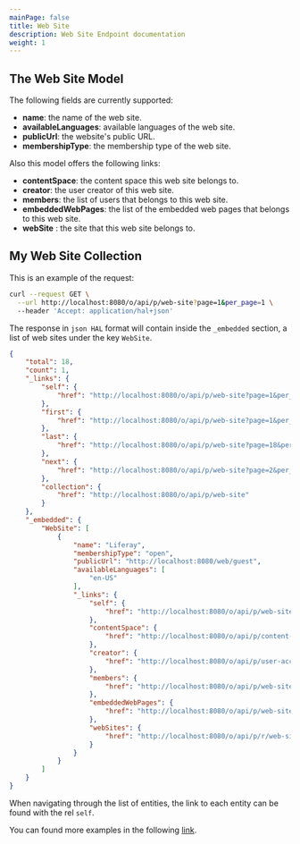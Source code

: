 ```yaml
---
mainPage: false
title: Web Site
description: Web Site Endpoint documentation
weight: 1
---
```


## The Web Site Model

The following fields are currently supported:

* **name**: the name of the web site.
* **availableLanguages**: available languages of the web site.
* **publicUrl**: the website's public URL.
* **membershipType**: the membership type of the web site.

Also this model offers the following links:

* **contentSpace**: the content space this web site belongs to.
* **creator**: the user creator of this web site.
* **members**: the list of users that belongs to this web site.
* **embeddedWebPages**: the list of the embedded web pages that belongs to this web site.
* **webSite** : the site that this web site belongs to. 

## My Web Site Collection

This is an example of the request: 

```bash
curl --request GET \
  --url http://localhost:8080/o/api/p/web-site?page=1&per_page=1 \
  --header 'Accept: application/hal+json'
```

The response in `json HAL` format will contain inside the `_embedded` section, a list of web sites under the key `WebSite`.

```json
{
    "total": 18,
    "count": 1,
    "_links": {
        "self": {
            "href": "http://localhost:8080/o/api/p/web-site?page=1&per_page=1"
        },
        "first": {
            "href": "http://localhost:8080/o/api/p/web-site?page=1&per_page=1"
        },
        "last": {
            "href": "http://localhost:8080/o/api/p/web-site?page=18&per_page=1"
        },
        "next": {
            "href": "http://localhost:8080/o/api/p/web-site?page=2&per_page=1"
        },
        "collection": {
            "href": "http://localhost:8080/o/api/p/web-site"
        }
    },
    "_embedded": {
        "WebSite": [
            {
                "name": "Liferay",
                "membershipType": "open",
                "publicUrl": "http://localhost:8080/web/guest",
                "availableLanguages": [
                    "en-US"
                ],
                "_links": {
                    "self": {
                        "href": "http://localhost:8080/o/api/p/web-site/20126"
                    },
                    "contentSpace": {
                        "href": "http://localhost:8080/o/api/p/content-space/20126"
                    },
                    "creator": {
                        "href": "http://localhost:8080/o/api/p/user-account/20103"
                    },
                    "members": {
                        "href": "http://localhost:8080/o/api/p/web-site/20126/user-account"
                    },
                    "embeddedWebPages": {
                        "href": "http://localhost:8080/o/api/p/web-site/20126/embedded-web-page"
                    },
                    "webSites": {
                        "href": "http://localhost:8080/o/api/p/r/web-site/20126"
                    }
                }
            }
        ]
    }
}
```

When navigating through the list of entities, the link to each entity can be found with the rel `self`.

You can found more examples in the following [link](/docs/web-site/examples.html).
